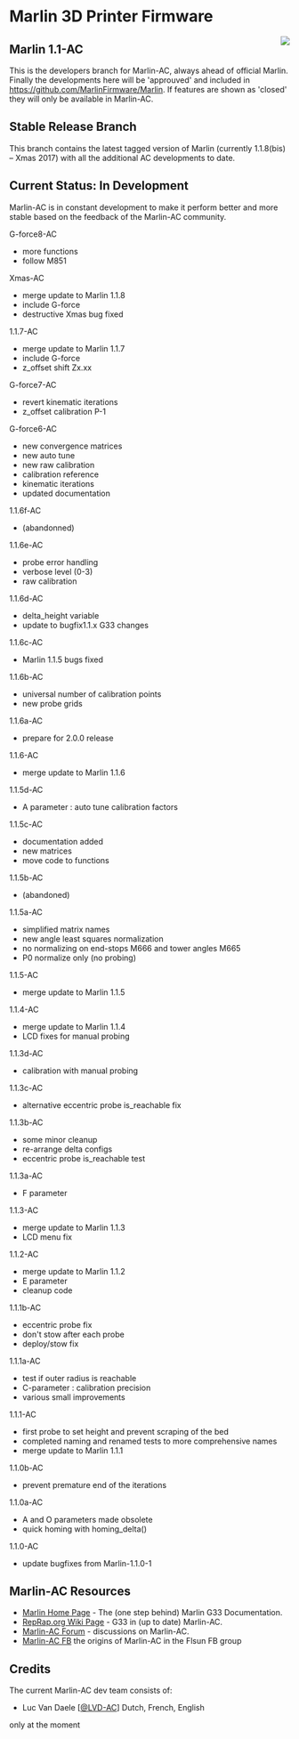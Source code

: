 ﻿# Marlin 3D Printer Firmware
<img align="right" src="pic/marlin-250.png" />

## Marlin 1.1-AC

This is the developers branch for Marlin-AC, always ahead of official Marlin. Finally the developments here will be 'approuved' and included in https://github.com/MarlinFirmware/Marlin. If features are shown as 'closed' they will only be available in Marlin-AC.


## Stable Release Branch

This branch contains the latest tagged version of Marlin (currently 1.1.8(bis) – Xmas 2017) with all the additional AC developments to date.


## Current Status: In Development

Marlin-AC is in constant development to make it perform better and more stable based on the feedback of the Marlin-AC community.

G-force8-AC
- more functions
- follow M851

Xmas-AC
- merge update to Marlin 1.1.8
- include G-force
- destructive Xmas bug fixed

1.1.7-AC
- merge update to Marlin 1.1.7
- include G-force
- z_offset shift Zx.xx

G-force7-AC
- revert kinematic iterations
- z_offset calibration P-1

G-force6-AC
- new convergence matrices
- new auto tune
- new raw calibration
- calibration reference
- kinematic iterations
- updated documentation

1.1.6f-AC
- (abandonned)

1.1.6e-AC
- probe error handling
- verbose level (0-3)
- raw calibration

1.1.6d-AC
- delta_height variable
- update to bugfix1.1.x G33 changes

1.1.6c-AC
- Marlin 1.1.5 bugs fixed

1.1.6b-AC
- universal number of calibration points
- new probe grids

1.1.6a-AC
- prepare for 2.0.0 release

1.1.6-AC
- merge update to Marlin 1.1.6

1.1.5d-AC
- A parameter : auto tune calibration factors

1.1.5c-AC
- documentation added
- new matrices
- move code to functions

1.1.5b-AC
- (abandoned)

1.1.5a-AC
- simplified matrix names
- new angle least squares normalization
- no normalizing on end-stops M666 and tower angles M665
- P0 normalize only (no probing)

1.1.5-AC
- merge update to Marlin 1.1.5

1.1.4-AC
- merge update to Marlin 1.1.4
- LCD fixes for manual probing

1.1.3d-AC
- calibration with manual probing

1.1.3c-AC
- alternative eccentric probe is_reachable fix

1.1.3b-AC
- some minor cleanup
- re-arrange delta configs
- eccentric probe is_reachable test

1.1.3a-AC
- F parameter

1.1.3-AC
- merge update to Marlin 1.1.3
- LCD menu fix

1.1.2-AC
- merge update to Marlin 1.1.2
- E parameter
- cleanup code

1.1.1b-AC
- eccentric probe fix
- don't stow after each probe
- deploy/stow fix

1.1.1a-AC
- test if outer radius is reachable
- C-parameter : calibration precision
- various small improvements

1.1.1-AC
- first probe to set height and prevent scraping of the bed
- completed naming and renamed tests to more comprehensive names
- merge update to Marlin 1.1.1

1.1.0b-AC
- prevent premature end of the iterations

1.1.0a-AC
- A and O parameters made obsolete
- quick homing with homing_delta()

1.1.0-AC
- update bugfixes from Marlin-1.1.0-1


## Marlin-AC Resources

- [Marlin Home Page](http://marlinfw.org/docs/gcode/G033.html) - The (one step behind) Marlin G33 Documentation.
- [RepRap.org Wiki Page](http://reprap.org/wiki/G-code#G33:_Delta_Auto_Calibration_.28Marlin_1.1.x.29) - G33 in (up to date) Marlin-AC.
- [Marlin-AC Forum](http://forums.reprap.org/read.php?178,762487) - discussions on Marlin-AC.
- [Marlin-AC FB](https://www.facebook.com/groups/FLSUN3DP/) the origins of Marlin-AC in the Flsun FB group


## Credits

The current Marlin-AC dev team consists of:
 - Luc Van Daele [[@LVD-AC](https://github.com/LVD-AC)] Dutch, French, English

only at the moment

